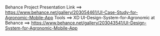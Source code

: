 Behance Project Presentation Link ==> https://www.behance.net/gallery/203054461/UI-Case-Study-for-Agronomic-Mobile-App
Tools ==> XD
UI-Design-System-for-Agronomic at Behance ==> https://www.behance.net/gallery/203043541/UI-Design-System-for-Agronomic-Mobile-App
